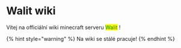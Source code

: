 # Walit wiki

Vítej na officiální wiki minecraft serveru <mark style="color:green;">Walit</mark>  !

{% hint style="warning" %}
Na wiki se stálé pracuje!
{% endhint %}



